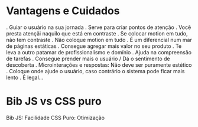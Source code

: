 # Vantagens e Cuidados

  . Guiar o usuário na sua jornada
    . Serve para criar pontos de atenção
    . Você presta atençãi naquilo que está em contraste
    . Se colocar motion em tudo, não tem contraste
  . Não coloque motion em tudo
  . É um diferencial num mar de páginas estáticas
  . Consegue agregar mais valor no seu produto
  . Te leva a outro patamar de profissionalismo e domínio
  . Ajuda na compreensão de tarefas
  . Consegue prender mais o usuário / Dá o sentimento de descoberta
  . Microinterações e respostas: Não deve ser puramente estético
  . Coloque onde ajude o usuário, caso contrário o sistema pode ficar mais lento
  . É legal...

# Bib JS vs CSS puro

Bib JS: Facilidade
CSS Puro: Otimização